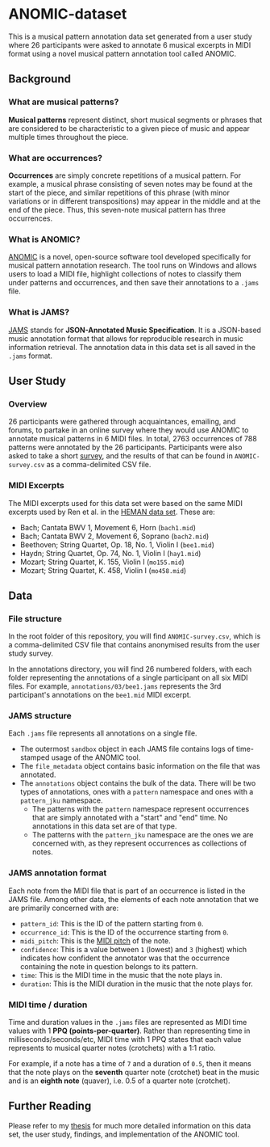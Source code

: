 # ANOMIC-dataset
This is a musical pattern annotation data set generated from a user study where 26 participants were asked to annotate 6 musical excerpts in MIDI format using a novel musical pattern annotation tool called ANOMIC.

## Background

### What are musical patterns?
**Musical patterns** represent distinct, short musical segments or phrases that are considered to be characteristic to a given piece of music and appear multiple times throughout the piece.

### What are occurrences?
**Occurrences** are simply concrete repetitions of a musical pattern. For example, a musical phrase consisting of seven notes may be found at the start of the piece, and similar repetitions of this phrase (with minor variations or in different transpositions) may appear in the middle and at the end of the piece. Thus, this seven-note musical pattern has three occurrences.

### What is ANOMIC?
[ANOMIC][1] is a novel, open-source software tool developed specifically for musical pattern annotation research. The tool runs on Windows and allows users to load a MIDI file, highlight collections of notes to classify them under patterns and occurrences, and then save their annotations to a `.jams` file.

### What is JAMS?
[JAMS][2] stands for **JSON-Annotated Music Specification**. It is a JSON-based music annotation format that allows for reproducible research in music information retrieval. The annotation data in this data set is all saved in the `.jams` format.

## User Study

### Overview
26 participants were gathered through acquaintances, emailing, and forums, to partake in an online survey where they would use ANOMIC to annotate musical patterns in 6 MIDI files. In total, 2763 occurrences of 788 patterns were annotated by the 26 participants. Participants were also asked to take a short [survey][3], and the results of that can be found in `ANOMIC-survey.csv` as a comma-delimited CSV file.

### MIDI Excerpts
The MIDI excerpts used for this data set were based on the same MIDI excerpts used by Ren et al. in the [HEMAN data set][4]. These are:

- Bach; Cantata BWV 1, Movement 6, Horn (`bach1.mid`)
- Bach; Cantata BWV 2, Movement 6, Soprano (`bach2.mid`)
- Beethoven; String Quartet, Op.  18, No. 1, Violin I (`bee1.mid`)
- Haydn; String Quartet, Op. 74, No. 1, Violin I (`hay1.mid`)
- Mozart; String Quartet, K. 155, Violin I (`mo155.mid`)
- Mozart; String Quartet, K. 458, Violin I (`mo458.mid`)

## Data

### File structure
In the root folder of this repository, you will find `ANOMIC-survey.csv`, which is a comma-delimited CSV file that contains anonymised results from the user study survey.

In the annotations directory, you will find 26 numbered folders, with each folder representing the annotations of a single participant on all six MIDI files. For example, `annotations/03/bee1.jams` represents the 3rd participant's annotations on the `bee1.mid` MIDI excerpt.

### JAMS structure
Each `.jams` file represents all annotations on a single file.

- The outermost `sandbox` object in each JAMS file contains logs of time-stamped usage of the ANOMIC tool.
- The `file_metadata` object contains basic information on the file that was annotated.
- The `annotations` object contains the bulk of the data. There will be two types of annotations, ones with a `pattern` namespace and ones with a `pattern_jku` namespace.
	+ The patterns with the `pattern` namespace represent occurrences that are simply annotated with a "start" and "end" time. No annotations in this data set are of that type.
	+ The patterns with the `pattern_jku` namespace are the ones we are concerned with, as they represent occurrences as collections of notes.

### JAMS annotation format
Each note from the MIDI file that is part of an occurrence is listed in the JAMS file. Among other data, the elements of each note annotation that we are primarily concerned with are:

- `pattern_id`: This is the ID of the pattern starting from `0`.
- `occurrence_id`: This is the ID of the occurrence starting from `0`.
- `midi_pitch`: This is the [MIDI pitch][5] of the note.
- `confidence`: This is a value between `1` (lowest) and `3` (highest) which indicates how confident the annotator was that the occurrence containing the note in question belongs to its pattern.
- `time`: This is the MIDI time in the music that the note plays in.
- `duration`: This is the MIDI duration in the music that the note plays for.

### MIDI time / duration
Time and duration values in the `.jams` files are represented as MIDI time values with 1 **PPQ (points-per-quarter)**. Rather than representing time in milliseconds/seconds/etc, MIDI time with 1 PPQ states that each value represents to musical quarter notes (crotchets) with a 1:1 ratio.

For example, if a note has a time of `7` and a duration of `0.5`, then it means that the note plays on the **seventh** quarter note (crotchet) beat in the music and is an **eighth note** (quaver), i.e. 0.5 of a quarter note (crotchet). 

## Further Reading
Please refer to my [thesis][6] for much more detailed information on this data set, the user study, findings, and implementation of the ANOMIC tool.

[1]: https://github.com/StephanWells/ANOMIC
[2]: https://github.com/marl/jams
[3]: https://tinyurl.com/annotationtoolsurvey
[4]: https://github.com/irisyupingren/HEMANanalysis
[5]: https://newt.phys.unsw.edu.au/jw/notes.html
[6]: https://pdfhost.io/v/O.xqKVEKJ_Creating_a_Tool_for_Facilitating_and_Researching_Human_Annotation_of_Musical_Patterns.pdf